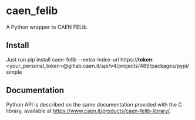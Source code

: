 # caen_felib
A Python wrapper to CAEN FELib.

## Install
Just run
    pip install caen-felib --extra-index-url https://__token__:<your_personal_token>@gitlab.caen.it/api/v4/projects/489/packages/pypi/simple

## Documentation
Python API is described on the same documentation provided with the C library,
available at https://www.caen.it/products/caen-felib-library/.